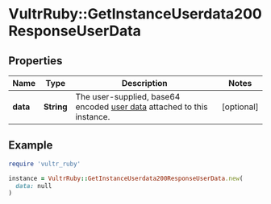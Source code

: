# VultrRuby::GetInstanceUserdata200ResponseUserData

## Properties

| Name | Type | Description | Notes |
| ---- | ---- | ----------- | ----- |
| **data** | **String** | The user-supplied, base64 encoded [user data](https://www.vultr.com/docs/manage-instance-user-data-with-the-vultr-metadata-api/) attached to this instance. | [optional] |

## Example

```ruby
require 'vultr_ruby'

instance = VultrRuby::GetInstanceUserdata200ResponseUserData.new(
  data: null
)
```

